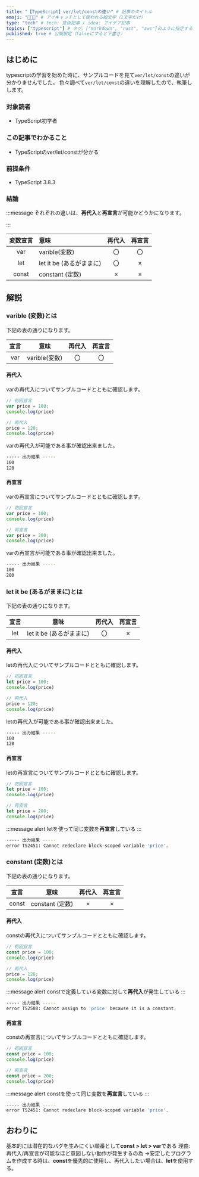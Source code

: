 ```yaml
---
title: "【TypeScript】ver/let/constの違い" # 記事のタイトル
emoji: "👨‍👦‍👦" # アイキャッチとして使われる絵文字（1文字だけ）
type: "tech" # tech: 技術記事 / idea: アイデア記事
topics: ["typescript"] # タグ。["markdown", "rust", "aws"]のように指定する
published: true # 公開設定（falseにすると下書き）
---
```

## はじめに
typescriptの学習を始めた時に、サンプルコードを見て`ver/let/const`の違いが分かりませんでした。
色々調べて`ver/let/const`の違いを理解したので、執筆しします。

### 対象読者
- TypeScript初学者

### この記事でわかること
- TypeScriptのver/let/constが分かる


### 前提条件
- TypeScript 3.8.3

### 結論
:::message
それぞれの違いは、**再代入**と**再宣言**が可能かどうかになります。

:::

|  変数宣言  |  意味  |  再代入  |  再宣言  |
| :---: | :--- | :---: | :---: |
|  var  |  varible(変数)  |  〇  |  〇  |
|  let  |  let it be (あるがままに)  |  〇  |  ×  |
|  const  |  constant (定数)  |  ×  |  ×  |


## 解説
### varible (変数)とは
下記の表の通りになります。

|  宣言  |  意味  |  再代入  |  再宣言  |
| :---: | :---: | :---: | :---: |
|  var  |  varible(変数)  |  〇  |  〇  |


#### 再代入
varの再代入についてサンプルコードとともに確認します。
```typescript
// 初回宣言
var price = 100;
console.log(price)

// 再代入
price = 120;
console.log(price)
```
varの再代入が可能である事が確認出来ました。
```bash
----- 出力結果 -----
100
120
```
#### 再宣言
varの再宣言についてサンプルコードとともに確認します。
```typescript
// 初回宣言
var price = 100;
console.log(price)

// 再宣言
var price = 200;
console.log(price)
```
varの再宣言が可能である事が確認出来ました。
```bash
----- 出力結果 -----
100
200
```

### let it be (あるがままに)とは
下記の表の通りになります。

|  宣言  |  意味  |  再代入  |  再宣言  |
| :---: | :---: | :---: | :---: |
|  let  |  let it be (あるがままに)  |  〇  |  ×  |


#### 再代入
letの再代入についてサンプルコードとともに確認します。
```typescript
// 初回宣言
let price = 100;
console.log(price)

// 再代入
price = 120;
console.log(price)
```
letの再代入が可能である事が確認出来ました。
```bash
----- 出力結果 -----
100
120
```
#### 再宣言
letの再宣言についてサンプルコードとともに確認します。
```typescript
// 初回宣言
let price = 100;
console.log(price)

// 再宣言
let price = 200;
console.log(price)
```
:::message alert
letを使って同じ変数を**再宣言**している
:::
```bash
----- 出力結果 -----
error TS2451: Cannot redeclare block-scoped variable 'price'.
```


### constant (定数)とは
下記の表の通りになります。

|  宣言  |  意味  |  再代入  |  再宣言  |
| :---: | :---: | :---: | :---: |
|  const  |  constant (定数)  |  ×  |  ×  |


#### 再代入
constの再代入についてサンプルコードとともに確認します。
```typescript
// 初回宣言
const price = 100;
console.log(price)

// 再代入
price = 120;
console.log(price)
```
:::message alert
constで定義している変数に対して**再代入**が発生している
:::
```bash
----- 出力結果 -----
error TS2588: Cannot assign to 'price' because it is a constant.
```
#### 再宣言
constの再宣言についてサンプルコードとともに確認します。
```typescript
// 初回宣言
const price = 100;
console.log(price)

// 再宣言
const price = 200;
console.log(price)
```
:::message alert
constを使って同じ変数を**再宣言**している
:::
```bash
----- 出力結果 -----
error TS2451: Cannot redeclare block-scoped variable 'price'.
```

## おわりに
基本的には潜在的なバグを生みにくい順番として**const > let > var**である
理由: 再代入/再宣言が可能なほど意図しない動作が発生するの為
→安定したプログラムを作成する時は、**const**を優先的に使用し、再代入したい場合は、**let**を使用する。

